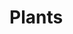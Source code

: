 # Plants

<!-- •	When a user goes to the /plants route, they will see an index of plants
•	When a user clicks on the name of the plant, they will be taken to the plants’ show page
•	When a user goes to the /plants/new route, they will see a form to create a new plant
•	When a user clicks create, a new plant is added; then the user is redirected to the index page
•	When a user clicks on the delete button, the plant will be deleted
•	When a user clicks on the edit button, the user will see a form to edit an existing plant
•	When a user clicks “edit plant”, the plant is edited; then the user is redirected to the index page -->

